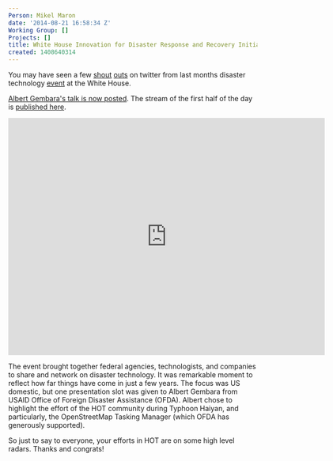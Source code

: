 ```yaml
---
Person: Mikel Maron
date: '2014-08-21 16:58:34 Z'
Working Group: []
Projects: []
title: White House Innovation for Disaster Response and Recovery Initiative Demo Day
created: 1408640314
---
```

You may have seen a few <a href="https://twitter.com/bensonwilder/status/494208764031926272">shout</a> <a href="https://twitter.com/tomgertin/status/494208517306212353">outs</a> on twitter from last months disaster technology <a href="http://www.whitehouse.gov/blog/2014/07/07/announcing-white-house-innovation-disaster-response-and-recovery-initiative-demo-day.">event</a> at the White House.

<p/>

<a href="https://www.youtube.com/watch?v=H2kvyhM6U38&amp;feature=youtu.be">Albert Gembara's talk is now posted</a>. The stream of the first half of the day is <a href="https://www.youtube.com/watch?v=X8eiXjbhfOc">published here</a>.

<iframe width="640" height="480" src="http://www.youtube.com/embed/H2kvyhM6U38" frameborder="0" allowfullscreen></iframe>

The event brought together federal agencies, technologists, and companies to share and network on disaster technology. It was remarkable moment to reflect how far things have come in just a few years. The focus was US domestic, but one presentation slot was given to Albert Gembara from USAID Office of Foreign Disaster Assistance (OFDA). Albert chose to highlight the effort of the HOT community during Typhoon Haiyan, and particularly, the OpenStreetMap Tasking Manager (which OFDA has generously supported).

<p/>
So just to say to everyone, your efforts in HOT are on some high level radars. Thanks and congrats!
